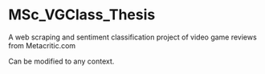 # MSc_VGClass_Thesis
A web scraping and sentiment classification project of video game reviews from Metacritic.com

Can be modified to any context.
